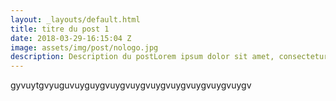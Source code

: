 ```yaml
---
layout: _layouts/default.html
title: titre du post 1
date: 2018-03-29-16:15:04 Z
image: assets/img/post/nologo.jpg
description: Description du postLorem ipsum dolor sit amet, consectetur adipiscing elit. Praesent cursus eros vehicula ex aliquam, eget tempor justo facilisis. Aliquam ac egestas purus, vitae aliquet ipsum. Fusce ipsum nisi, sodales sit amet sagittis eu, consequat venenatis nunc. Phasellus non neque ut felis viverra gravida. Proin aliquet arcu a tellus semper bibendum.
---
```

gyvuytgvyuguvuyguygvuygvuygvuygvuygvuygvuygvuygv
